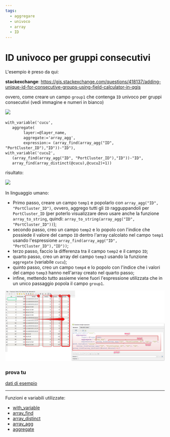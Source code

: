 ```yaml
---
tags:
  - aggregare
  - univoco
  - array
  - ID
---
```


# ID univoco per gruppi consecutivi

L'esempio è preso da qui:

**stackexchange**: <https://gis.stackexchange.com/questions/418137/adding-unique-id-for-consecutive-groups-using-field-calculator-in-qgis>

ovvero, come creare un campo `group1` che contenga `ID` univoco per gruppi consecutivi (vedi immagine e numeri in bianco)

![](https://i.stack.imgur.com/53mF9.jpg)

```
with_variable('cucu',
   aggregate( 
		layer:=@layer_name,
   		aggregate:='array_agg',
   		expression:= (array_find(array_agg("ID", "PortCluster_ID"),"ID"))-"ID"),
with_variable('cucu2',
   (array_find(array_agg("ID", "PortCluster_ID"),"ID"))-"ID",
   array_find(array_distinct(@cucu),@cucu2)+1))
```

risultato:

![](https://i.stack.imgur.com/eBtZR.png)

In linguaggio umano:

- Primo passo, creare un campo `temp1` e popolarlo con `array_agg("ID", "PortCluster_ID")`, ovvero, aggrego tutti gli `ID` ragguppandoli per `PortCluster_ID` (per poterlo visualizzare devo usare anche la funzione `array_to_string`, quindi: `array_to_string(array_agg("ID", "PortCluster_ID"))`);
- secondo passo, creo un campo `temp2` e lo popolo con l'indice che possiede il valore del campo `ID` dentro l'array calcolato nel campo `temp1` usando l'espressione `array_find(array_agg("ID", "PortCluster_ID"),"ID"))`;
- terzo passo, faccio la differenza tra il campo `temp2` e il campo `ID`;
- quarto passo, creo un array del campo `temp3` usando la funzione `aggregate` (variabile `cucu`);
- quinto passo, creo un campo `temp4` e lo popolo con l'indice che i valori del campo `temp3` hanno nell'array creato nel quarto passo;
- infine, mettendo tutto assieme viene fuori l'espressione utilizzata che in un unico passaggio popola il campo `group1`.

[![](../img/esempi/id_univoco_gruppi_consecutivi/img_01.png)](../img/esempi/id_univoco_gruppi_consecutivi/img_01.png)

### prova tu

[dati di esempio](https://gist.github.com/pigreco/48cf061c183809b0e69628a13493f771)

---

Funzioni e variabili utilizzate:

* [with_variable](../gr_funzioni/variabili/with_variable.md)
* [array_find](../gr_funzioni/array/array_unico.md#array_find)
* [array_distinct](../gr_funzioni/array/array_unico.md#array_distinct)
* [array_agg](../gr_funzioni/aggrega/aggrega_unico.md#array_agg)
* [aggregate](../gr_funzioni/aggrega/aggrega_unico/#aggregate)
